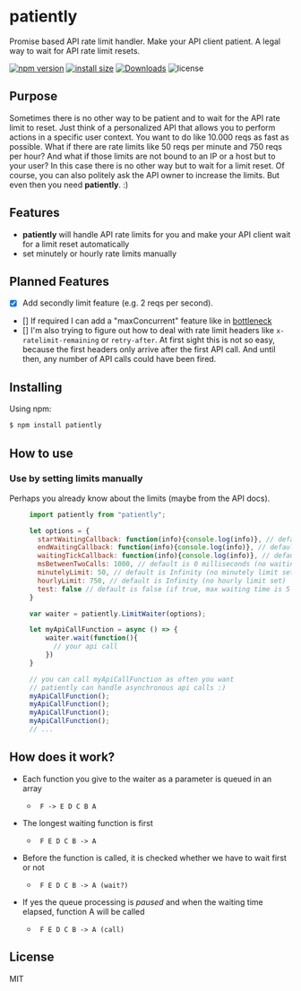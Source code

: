 # patiently
Promise based API rate limit handler. Make your API client patient. A legal way to wait for API rate limit resets.

[![npm version](https://img.shields.io/npm/v/patiently.svg?style=flat-square)](https://www.npmjs.com/package/patiently)
[![install size](https://packagephobia.now.sh/badge?p=patiently)](https://packagephobia.now.sh/result?p=patiently)
[![Downloads](https://badgen.net/npm/dt/patiently)](https://www.npmjs.com/package/patiently)
![license](https://badgen.net/npm/license/patiently)

## Purpose

Sometimes there is no other way to be patient and to wait for the API rate limit to reset. Just think of a personalized API that allows you to perform actions in a specific user context. You want to do like 10.000 reqs as fast as possible. What if there are rate limits like 50 reqs per minute and 750 reqs per hour? And what if those limits are not bound to an IP or a host but to your user? In this case there is no other way but to wait for a limit reset. Of course, you can also politely ask the API owner to increase the limits. But even then you need **patiently**. :)

## Features

- **patiently** will handle API rate limits for you and make your API client wait for a limit reset automatically
- set minutely or hourly rate limits manually

## Planned Features

- [x] Add secondly limit feature (e.g. 2 reqs per second).
- [] If required I can add a "maxConcurrent" feature like in [bottleneck](https://www.npmjs.com/package/bottleneck)
- [] I'm also trying to figure out how to deal with rate limit headers like ```x-ratelimit-remaining``` or ```retry-after```. At first sight this is not so easy, because the first headers only arrive after the first API call. And until then, any number of API calls could have been fired.

## Installing

Using npm:

```bash
$ npm install patiently
```

## How to use

### Use by setting limits manually

Perhaps you already know about the limits (maybe from the API docs).

```javascript
     import patiently from "patiently";

     let options = {
       startWaitingCallback: function(info){console.log(info)}, // default is function(){}, calls a function if waiting necessary
       endWaitingCallback: function(info){console.log(info)}, // default is function(){}, calls a function after waiting
       waitingTickCallback: function(info){console.log(info)}, // default is function(){}, calls a function every tick
       msBetweenTwoCalls: 1000, // default is 0 milliseconds (no waiting time between two calls)
       minutelyLimit: 50, // default is Infinity (no minutely limit set)
       hourlyLimit: 750, // default is Infinity (no hourly limit set)
       test: false // default is false (if true, max waiting time is 5 secs)
     }

     var waiter = patiently.LimitWaiter(options);

     let myApiCallFunction = async () => {
         waiter.wait(function(){
           // your api call
         })
     }

     // you can call myApiCallFunction as often you want
     // patiently can handle asynchronous api calls :)
     myApiCallFunction();
     myApiCallFunction();
     myApiCallFunction();
     myApiCallFunction();
     // ...
 ```

## How does it work?

- Each function you give to the waiter as a parameter is queued in an array
  - ``` F -> E D C B A```

- The longest waiting function is first
  - ``` F E D C B -> A```
- Before the function is called, it is checked whether we have to wait first or not
  - ``` F E D C B -> A (wait?)```
- If yes the queue processing is *paused* and when the waiting time elapsed, function A will be called
  - ``` F E D C B -> A (call)```

## License

MIT
